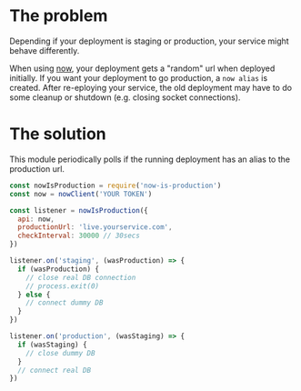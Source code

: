 # The problem

Depending if your deployment is staging or production, your service might behave differently.

When using [now](https://zeit.co/now), your deployment gets a "random" url when deployed initially. 
If you want your deployment to go production, a `now alias` is created.
After re-eploying your service, the old deployment may have to do some cleanup or shutdown (e.g. closing socket connections).

# The solution

This module periodically polls if the running deployment has an alias to the production url.

```js
const nowIsProduction = require('now-is-production')
const now = nowClient('YOUR TOKEN')

const listener = nowIsProduction({
  api: now,
  productionUrl: 'live.yourservice.com',
  checkInterval: 30000 // 30secs
})

listener.on('staging', (wasProduction) => {
  if (wasProduction) {
    // close real DB connection
    // process.exit(0)
  } else {
    // connect dummy DB
  }
})

listener.on('production', (wasStaging) => {
  if (wasStaging) {
    // close dummy DB
  }
  // connect real DB
})
```
